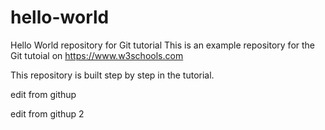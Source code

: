# hello-world

Hello World repository for Git tutorial
This is an example repository for the Git tutoial on https://www.w3schools.com

This repository is built step by step in the tutorial.

edit from githup

edit from githup 2
